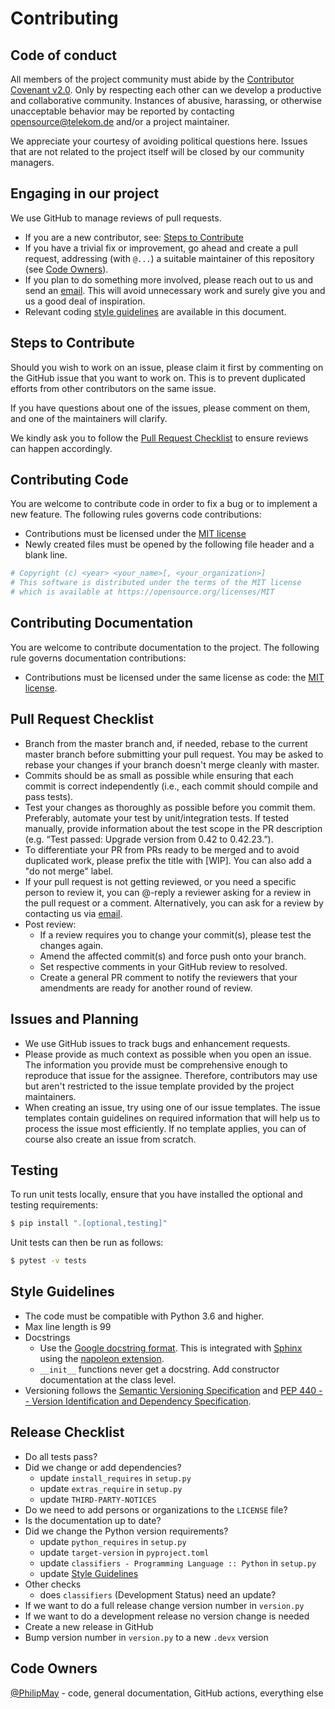 # Contributing

## Code of conduct

All members of the project community must abide by the [Contributor Covenant v2.0](CODE_OF_CONDUCT.md).
Only by respecting each other can we develop a productive and collaborative community.
Instances of abusive, harassing, or otherwise unacceptable behavior may be reported by contacting
[opensource@telekom.de](mailto:opensource@telekom.de) and/or a project maintainer.

We appreciate your courtesy of avoiding political questions here. Issues that are not related to
the project itself will be closed by our community managers.

## Engaging in our project

We use GitHub to manage reviews of pull requests.

- If you are a new contributor, see: [Steps to Contribute](#steps-to-contribute)
- If you have a trivial fix or improvement, go ahead and create a pull request,
  addressing (with `@...`) a suitable maintainer of this repository (see [Code Owners](#code-owners)).
- If you plan to do something more involved, please reach out to us and send an [email](mailto:opensource@telekom.de).
  This will avoid unnecessary work and surely give you and us a good deal of inspiration.
- Relevant coding [style guidelines](#style-guidelines) are available in this document.

## Steps to Contribute

Should you wish to work on an issue, please claim it first by commenting
on the GitHub issue that you want to work on. This is to prevent duplicated
efforts from other contributors on the same issue.

If you have questions about one of the issues, please comment on them,
and one of the maintainers will clarify.

We kindly ask you to follow the [Pull Request Checklist](#Pull-Request-Checklist)
to ensure reviews can happen accordingly.

## Contributing Code

You are welcome to contribute code in order to fix a bug or to implement a new feature.
The following rules governs code contributions:

- Contributions must be licensed under the
  [MIT license](https://github.com/telekom/ml-cloud-tools/blob/main/LICENSE)
- Newly created files must be opened by the following file header and a
  blank line.

```python
# Copyright (c) <year> <your_name>[, <your_organization>]
# This software is distributed under the terms of the MIT license
# which is available at https://opensource.org/licenses/MIT

```

## Contributing Documentation

You are welcome to contribute documentation to the project.
The following rule governs documentation contributions:

- Contributions must be licensed under the same license as code: the
  [MIT license](https://github.com/telekom/ml-cloud-tools/blob/main/LICENSE).

## Pull Request Checklist

- Branch from the master branch and, if needed, rebase to the current master branch
  before submitting your pull request. You may be asked to rebase your changes if your
  branch doesn't merge cleanly with master.
- Commits should be as small as possible while ensuring that each commit is correct
  independently (i.e., each commit should compile and pass tests).
- Test your changes as thoroughly as possible before you commit them. Preferably,
  automate your test by unit/integration tests. If tested manually, provide information
  about the test scope in the PR description (e.g. “Test passed: Upgrade version from
  0.42 to 0.42.23.”).
- To differentiate your PR from PRs ready to be merged and to avoid duplicated work,
  please prefix the title with \[WIP\]. You can also add a "do not merge" label.
- If your pull request is not getting reviewed, or you need a specific person to review it,
  you can @-reply a reviewer asking for a review in the pull request or a comment. Alternatively,
  you can ask for a review by contacting us via [email](mailto:opensource@telekom.de).
- Post review:
  - If a review requires you to change your commit(s), please test the changes again.
  - Amend the affected commit(s) and force push onto your branch.
  - Set respective comments in your GitHub review to resolved.
  - Create a general PR comment to notify the reviewers that your amendments are ready for
    another round of review.

## Issues and Planning

- We use GitHub issues to track bugs and enhancement requests.
- Please provide as much context as possible when you open an issue.
  The information you provide must be comprehensive enough to reproduce
  that issue for the assignee. Therefore, contributors may use but aren't
  restricted to the issue template provided by the project maintainers.
- When creating an issue, try using one of our issue templates. The issue
  templates contain guidelines on required information that will help us to
  process the issue most efficiently. If no template applies, you can of course
  also create an issue from scratch.

## Testing

To run unit tests locally, ensure that you have installed the optional and testing requirements:

```bash
$ pip install ".[optional,testing]"
```

Unit tests can then be run as follows:

```bash
$ pytest -v tests
```

## Style Guidelines

- The code must be compatible with Python 3.6 and higher.
- Max line length is 99
- Docstrings
  - Use the [Google docstring format](https://github.com/google/styleguide/blob/gh-pages/pyguide.md#38-comments-and-docstrings).
    This is integrated with [Sphinx](https://www.sphinx-doc.org/) using the
    [napoleon extension](https://sphinxcontrib-napoleon.readthedocs.io/).
  - `__init__` functions never get a docstring. Add constructor documentation at the class level.
- Versioning follows the [Semantic Versioning Specification](https://semver.org/) and
  [PEP 440 -- Version Identification and Dependency Specification](https://www.python.org/dev/peps/pep-0440/).

## Release Checklist

- Do all tests pass?
- Did we change or add dependencies?
  - update `install_requires` in `setup.py`
  - update `extras_require` in `setup.py`
  - update `THIRD-PARTY-NOTICES`
- Do we need to add persons or organizations to the `LICENSE` file?
- Is the documentation up to date?
- Did we change the Python version requirements?
  - update `python_requires` in `setup.py`
  - update `target-version` in `pyproject.toml`
  - update `classifiers - Programming Language :: Python` in `setup.py`
  - update [Style Guidelines](#style-guidelines)
- Other checks
  - does `classifiers` (Development Status) need an update?
- If we want to do a full release change version number in `version.py`
- If we want to do a development release no version change is needed
- Create a new release in GitHub
- Bump version number in `version.py` to a new `.devx` version

## Code Owners

[@PhilipMay](https://github.com/PhilipMay) - code, general documentation, GitHub actions,
everything else
